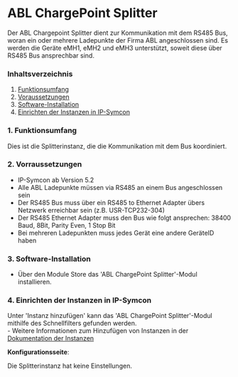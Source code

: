 # ABL ChargePoint Splitter
Der ABL Chargepoint Splitter dient zur Kommunikation mit dem RS485 Bus, woran ein oder mehrere Ladepunkte
der Firma ABL angeschlossen sind. Es werden die Geräte eMH1, eMH2 und eMH3 unterstützt, soweit diese über
RS485 Bus ansprechbar sind.

### Inhaltsverzeichnis

1. [Funktionsumfang](#1-funktionsumfang)
2. [Voraussetzungen](#2-voraussetzungen)
3. [Software-Installation](#3-software-installation)
4. [Einrichten der Instanzen in IP-Symcon](#4-einrichten-der-instanzen-in-ip-symcon)


### 1. Funktionsumfang

Dies ist die Splitterinstanz, die die Kommunikation mit dem Bus koordiniert.

### 2. Vorraussetzungen

- IP-Symcon ab Version 5.2
- Alle ABL Ladepunkte müssen via RS485 an einem Bus angeschlossen sein
- Der RS485 Bus muss über ein RS485 to Ethernet Adapter übers Netzwerk erreichbar sein (z.B. USR-TCP232-304)
- Der RS485 Ethernet Adapter muss den Bus wie folgt ansprechen: 38400 Baud, 8Bit, Parity Even, 1 Stop Bit
- Bei mehreren Ladepunkten muss jedes Gerät eine andere GeräteID haben


### 3. Software-Installation

* Über den Module Store das 'ABL ChargePoint Splitter'-Modul installieren.


### 4. Einrichten der Instanzen in IP-Symcon

 Unter 'Instanz hinzufügen' kann das 'ABL ChargePoint Splitter'-Modul mithilfe des Schnellfilters gefunden werden.  
	- Weitere Informationen zum Hinzufügen von Instanzen in der [Dokumentation der Instanzen](https://www.symcon.de/service/dokumentation/konzepte/instanzen/#Instanz_hinzufügen)


__Konfigurationsseite__:

Die Splitterinstanz hat keine Einstellungen.


